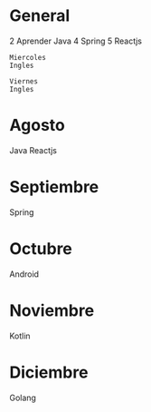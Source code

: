 # General

2 Aprender Java
4 Spring
5 Reactjs

	Miercoles
	Ingles

	Viernes
	Ingles

# Agosto
Java
Reactjs

# Septiembre
Spring

# Octubre
Android

# Noviembre
Kotlin

# Diciembre
Golang
